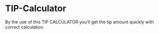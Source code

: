 # TIP-Calculator
By the use of this TIP CALCULATOR you'll get the tip amount quickly with correct calculation.
